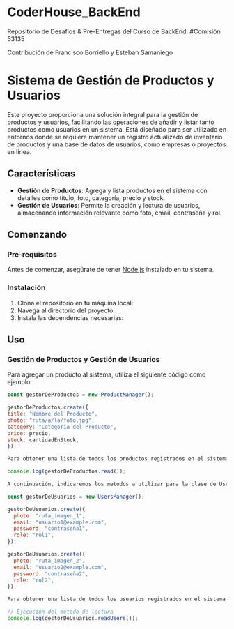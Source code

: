 # CoderHouse_BackEnd
 Repositorio de Desafios & Pre-Entregas del Curso de BackEnd. #Comisión 53135

 Contribución de Francisco Borriello y Esteban Samaniego

# Sistema de Gestión de Productos y Usuarios

Este proyecto proporciona una solución integral para la gestión de productos y usuarios, facilitando las operaciones de añadir y listar tanto productos como usuarios en un sistema. Está diseñado para ser utilizado en entornos donde se requiere mantener un registro actualizado de inventario de productos y una base de datos de usuarios, como empresas o proyectos en línea.

## Características

- **Gestión de Productos**: Agrega y lista productos en el sistema con detalles como título, foto, categoría, precio y stock.
- **Gestión de Usuarios**: Permite la creación y lectura de usuarios, almacenando información relevante como foto, email, contraseña y rol.

## Comenzando

### Pre-requisitos

Antes de comenzar, asegúrate de tener [Node.js](https://nodejs.org/) instalado en tu sistema.

### Instalación

1. Clona el repositorio en tu máquina local:
2. Navega al directorio del proyecto:
3. Instala las dependencias necesarias:


## Uso

### Gestión de Productos y Gestión de Usuarios

Para agregar un producto al sistema, utiliza el siguiente código como ejemplo:

```javascript
const gestorDeProductos = new ProductManager();

gestorDeProductos.create({
title: "Nombre del Producto",
photo: "ruta/a/la/foto.jpg",
category: "Categoría del Producto",
price: precio,
stock: cantidadEnStock,
});

Para obtener una lista de todos los productos registrados en el sistema:

console.log(gestorDeProductos.read());

A continuación, indicaremos los metodos a utilizar para la clase de UsersManager:

const gestorDeUsuarios = new UsersManager();

gestorDeUsuarios.create({
  photo: "ruta_imagen_1",
  email: "usuario1@example.com",
  password: "contraseña1",
  role: "rol1",
});

gestorDeUsuarios.create({
  photo: "ruta_imagen_2",
  email: "usuario2@example.com",
  password: "contraseña2",
  role: "rol2",
});

Para obtener una lista de todos los usuarios registrados en el sistema:

// Ejecución del metodo de lectura
console.log(gestorDeUsuarios.readUsers());

